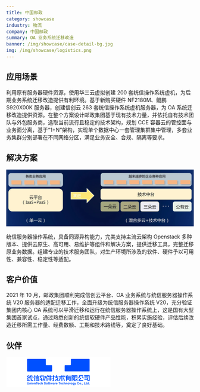 ```yaml
---
title: 中国邮政
category: showcase
industry: 物流
company: 中国邮政
summary: OA 业务系统迁移改造
banner: /img/showcase/case-detail-bg.jpg
img: /img/showcase/logistics.png
---
```


## 应用场景

利用原有服务器硬件资源，使用华三云虚拟创建 200 套统信操作系统虚机，为后期业务系统迁移改造提供有利环境。基于新购买硬件 NF2180M、鲲鹏 S920X00K 服务器，创建信创云 263 套统信操作系统虚机服务器，为 OA 系统迁移改造提供资源。在整个方案设计邮政集团基于现有技术力量，并依托自有技术团队与外包服务商，选取当前流行且稳定的技术架构，规划 CCE 容器云的管控面与业务面分离，基于“1+N”架构，实现单个数据中心一套管理集群集中管理，多套业务集群分别部署在不同网络分区，满足业务安全、合规、隔离等要求。

## 解决方案

<div class="case-img"><img src="./lg1.jpg"/></div>

统信服务器操作系统，具备同源异构能力，完美支持主流云架构 Openstack 多种版本、提供云原生、高可用、易维护等组件和解决方案，提供迁移工具，完整迁移原业务数据。组建专业的技术服务团队，对生产环境所涉及的软件、硬件予以可用性、兼容性、稳定性等适配。

## 客户价值

2021 年 10 月，邮政集团顺利完成信创云平台、OA 业务系统与统信服务器操作系统 V20 服务器的适配迁移工作，全面升级为统信服务器操作系统 V20，充分验证集团内核心 OA 系统可以平滑迁移和运行在统信服务器操作系统上，这是国有大型集团首家试点，通过熟悉创新的统信软硬件产品性能，积累实施经验，评估后续改造迁移所需工作量、经费数额、工期和技术路线等，奠定了良好基础。

## 伙伴

<img src="./tongxin.png"/>
